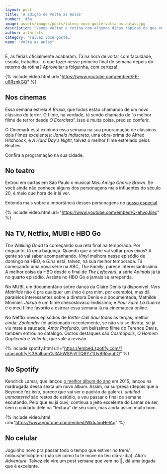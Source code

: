 ```yaml
---
layout: post
title: 'A Edição de Volta as Aulas'
number: '#34'
image: assets/images/posts/talvez-voce-goste-volta-as-aulas.jpg
description: 'Vamos voltar a rotina com algumas dicas rápidas do que ver, ouvir e jogar.'
author: arthrfrts
category: 'Talvez você goste…'
name: "Volta as aulas"
---
```


É, as férias oficialmente acabaram. Tá na hora de voltar com faculdade, escola, trabalho… o que fazer nesse primeiro final de semana depois do retorno da rotina? Aproveitar a folguinha, com certeza!

{% include video.html url="https://www.youtube.com/embed/FE-u6RznkGQ" %}

## Nos cinemas

Essa semana estreia _A Bruxa_, que todos estão chamando de um novo clássico do terror. O filme, na verdade, tá sendo chamado de “o melhor filme de terror desde _O Exorcista_”. Isso é muita coisa, preciso conferir.

O Cinemark está exibindo essa semana na sua programação de clássicos dois filmes excelentes: _Janela Indiscreta_, uma obra-prima do Alfred Hitchcock, e _A Hard Day's Night_, talvez o melhor filme estrelado pelos Beatles.

Confira a programação na sua cidade.

## No teatro

Entrou em cartas em São Paulo o musical _Meu Amigo Charlie Brown_. Se você ainda não conhece alguns dos personagens mais influentes do século 20, é meio que hora de ir lá ver.

Entenda mais sobre a importância desses personagens no [nosso especial](/a-heranca-de-peanuts-uma-das-grandes-obras-literarias-do-ultimo-seculo.html).

{% include video.html url="https://www.youtube.com/embed/Q-ehvqJjiec" %}

## Na TV, Netflix, MUBI e HBO Go

_The Walking Dead_ tá começando sua reta final na temporada. Por enquanto, tá uma bagunça. Quando que a série vai voltar pros eixos? A gente só vai saber acompanhando. _Vinyl_ melhora nesse episódio de domingo na HBO, e _Girls_ está, talvez, na sua melhor temporada. Tá começando uma nova série na ABC, _The Family_, parece interessantíssima. A melhor coisa da HBO desde o final de _The Leftovers_, a série _Animals_ já tá no quarto episódio. Assiste no HBO Go e jamais se arrependa.

No MUBI, um documentário sobre dança da Claire Denis tá disponível: _Vers Mathilde_ não é pra qualquer um (não é pra mim, por exemplo), mas dá paralelos interessantes sobre a diretora Denis e a documentada, Mathilde Monnier. _Jakub_ é um filme checoslovaco lindíssimo; e _Pour Faire La Guerre_ é o meu filme favorito a estrear essa semana lá na cinemateca online.

No Netflix novos episódios de _Better Call Saul_ todas as terças; melhor ainda: _Zoolander_ foi adicionado recentemente, se não viu se divirta, se já viu mate a saudade; _Amor Profundo_, um belíssimo filme do Terence Davis, também entrou no catálogo. Outros destaques são _Cosmópolis_, _O Homem Duplicado_ e _Valente_, que vale a revisão.

{% include spotify.html url="https://embed.spotify.com/?uri=spotify%3Aalbum%3A5WSPnYTQ6YZ1UvBRi5quhO" %}

## No Spotify

Kendrick Lamar, que lançou [o melhor álbum do ano](/os-melhores-de-2015.html) em 2015, lançou na madrugada dessa sexta um novo álbum. Assim, na surpresa (depois que a Beyoncé fez isso, parece que vai ser o padrão da galera). _untitled unmastered_ são restos de estúdio, e vou passar o final de semana escutando. Pelo que eu já ouvi, continua o jeito excelente do Lamar de ser, sem o cuidado dele na “textura” de seu som, mas ainda assim muito bom.

{% include video.html url="https://www.youtube.com/embed/Wk5JupHelAg" %}

## No celular

Joguinho novo pra passar todo o tempo que estiver no trem/ônibus/helicóptero (não sei como tu te move no teu dia-a-dia): _Alto's Adventure_. Talvez ele vire um post semana que vem no 🍞, dá uma jogada que é excelente.
